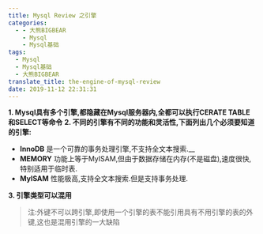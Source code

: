 ```yaml
---
title: Mysql Review 之引擎
categories:
  - - 大熊BIGBEAR
    - Mysql
    - Mysql基础
tags:
  - Mysql
  - Mysql基础
  - 大熊BIGBEAR
translate_title: the-engine-of-mysql-review
date: 2019-11-12 22:31:31
---
```


**1. Mysql具有多个引擎,都隐藏在Mysql服务器内,全都可以执行CERATE TABLE 和SELECT等命令**
__2. 不同的引擎有不同的功能和灵活性,下面列出几个必须要知道的引擎:__
* __InnoDB__ 是一个可靠的事务处理引擎,不支持全文本搜索.__
* __MEMORY__ 功能上等于MyISAM,但由于数据存储在内存(不是磁盘),速度很快,特别适用于临时表.
* __MyISAM__ 性能极高,支持全文本搜索.但是支持事务处理.

__3. 引擎类型可以混用__

>注:外键不可以跨引擎,即使用一个引擎的表不能引用具有不用引擎的表的外键,这也是混用引擎的一大缺陷